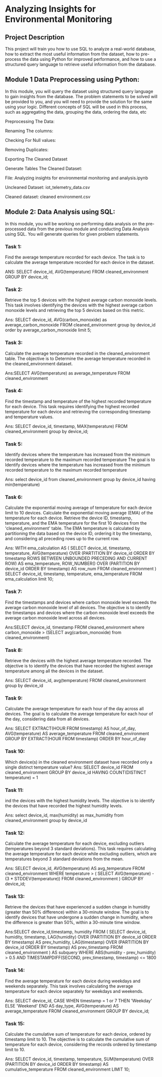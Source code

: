 # Analyzing Insights for Environmental Monitoring

## Project Description
This project will train you how to use SQL to analyze a real-world database, how to extract the most useful information from the dataset, how to pre-process the data using Python for improved performance, and how to use a structured query language to retrieve useful information from the database.

## Module 1 Data Preprocessing  using Python: 
In this module, you will query the dataset using structured query language to gain insights from the database. The problem statements to be solved will be provided to you, and you will need to provide the solution for the same using your logic. Different concepts of SQL will be used in this process, such as aggregating the data, grouping the data, ordering the data, etc

Preprocessing The Data:

Renaming The columns: 

Checking For Null values:

Removing Duplicates:

Exporting The Cleaned Dataset

Generate Tables The Cleaned Dataset:

File: Analyzing insights for environmental monitoring and analysis.ipynb

Uncleaned Dataset: iot_telemetry_data.csv

Cleaned dataset: cleaned environment.csv

## Module 2: Data Analysis using SQL:
   In this module, you will be working on performing data analysis on the pre-processed data from the previous module and conducting Data Analysis using SQL. You will generate queries for given problem statements. 

### Task 1: 
Find the average temperature recorded for each device. The task is to calculate the average temperature recorded for each device in the dataset.

ANS: SELECT device_id, AVG(temperature) FROM cleaned_environment GROUP BY device_id;
### Task 2:
Retrieve the top 5 devices with the highest average carbon monoxide levels. This task involves identifying the devices with the highest average carbon monoxide levels and retrieving the top 5 devices based on this metric.

Ans: SELECT device_id, AVG(carbon_monoxide) as average_carbon_monoxide FROM cleaned_environment group by device_id
order by average_carbon_monoxide limit 5;
### Task 3: 
Calculate the average temperature recorded in the cleaned_environment table. The objective is to Determine the average temperature recorded in the cleaned_environment dataset.

Ans:SELECT AVG(temperature) as average_temperature FROM cleaned_environment
### Task 4: 
Find the timestamp and temperature of the highest recorded temperature for each device. This task requires identifying the highest recorded temperature for each device and retrieving the corresponding timestamp and temperature values.

Ans: SELECT device_id, timestamp, MAX(temperature) FROM cleaned_environment group by device_id;
### Task 5:
   Identify devices where the temperature has increased from the minimum recorded temperature to the maximum recorded temperature
The goal is to Identify devices where the temperature has increased from the minimum recorded temperature to the maximum recorded temperature

Ans: select device_id from cleaned_environment group by device_id having min(temperature) 
### Task 6:
Calculate the exponential moving average of temperature for each device limit to 10 devices. Calculate the exponential moving average (EMA) of the temperature for each device. Retrieve the device ID, timestamp, temperature, and the EMA temperature for the first 10 devices from the 'cleaned_environment' table. The EMA temperature is calculated by partitioning the data based on the device ID, ordering it by the timestamp, and considering all preceding rows up to the current row.

Ans: WITH ema_calculation AS ( SELECT device_id, timestamp, temperature, AVG(temperature) OVER 
(PARTITION BY device_id ORDER BY timestamp ROWS BETWEEN UNBOUNDED PRECEDING AND CURRENT ROW) AS ema_temperature,
ROW_NUMBER() OVER (PARTITION BY device_id ORDER BY timestamp) AS row_num FROM cleaned_environment )
SELECT device_id, timestamp, temperature, ema_temperature FROM ema_calculation limit 10;
### Task 7: 
 Find the timestamps and devices where carbon monoxide level exceeds the average carbon monoxide level of all devices. The objective is to identify the timestamps and devices where the carbon monoxide level exceeds the average carbon monoxide level across all devices.

Ans:SELECT device_id, timestamp FROM cleaned_environment where carbon_monoxide > (SELECT avg(carbon_monoxide) from cleaned_environment)
### Task 8:
 Retrieve the devices with the highest average temperature recorded. The objective is to identify the devices that have recorded the highest average temperature among all the devices in the dataset.

Ans: SELECT device_id, avg(temperature) FROM cleaned_environment group by device_id
### Task 9:
Calculate the average temperature for each hour of the day across all devices. The goal is to calculate the average temperature for each hour of the day, considering data from all devices.

Ans: SELECT EXTRACT(HOUR FROM timestamp) AS hour_of_day, AVG(temperature) AS average_temperature 
FROM cleaned_environment GROUP BY EXTRACT(HOUR FROM timestamp) ORDER BY hour_of_day
### Task 10:
 Which device(s) in the cleaned environment dataset have recorded only a single distinct temperature value?
Ans: SELECT device_id FROM cleaned_environment GROUP BY device_id HAVING COUNT(DISTINCT temperature) = 1
### Task 11:
ind the devices with the highest humidity levels.
The objective is to identify the devices that have recorded the highest humidity levels.

Ans: select device_id, max(humidity) as max_humidity from cleaned_environment group by device_id
### Task 12:
 Calculate the average temperature for each device, excluding outliers (temperatures beyond 3 standard deviations). This task requires calculating the average temperature for each device while excluding outliers, which are temperatures beyond 3 standard deviations from the mean.

Ans: SELECT device_id, AVG(temperature) AS avg_temperature FROM cleaned_environment
WHERE temperature > ( SELECT AVG(temperature) - (3 * STDDEV(temperature)) FROM cleaned_environment ) GROUP BY device_id;
### Task 13:
Retrieve the devices that have experienced a sudden change in humidity (greater than 50% difference) within a 30-minute window.
The goal is to identify devices that have undergone a sudden change in humidity, where the difference is greater than 50%, within a 30-minute time window.

Ans:SELECT device_id,timestamp, humidity FROM ( SELECT device_id, humidity, timestamp, LAG(humidity)
OVER (PARTITION BY device_id ORDER BY timestamp) AS prev_humidity, LAG(timestamp) OVER (PARTITION BY device_id ORDER BY timestamp)
AS prev_timestamp FROM cleaned_environment ) AS subquery WHERE ABS(humidity - prev_humidity) > 0.5 AND
TIMESTAMPDIFF(SECOND, prev_timestamp, timestamp) <= 1800
### Task 14:
Find the average temperature for each device during weekdays and weekends separately. This task involves calculating the average temperature for each device separately for weekdays and weekends.

Ans: SELECT device_id, CASE WHEN timestamp = 1 or 7 THEN 'Weekday' ELSE 'Weekend' END AS day_type, AVG(temperature)
AS average_temperature FROM cleaned_environment GROUP BY device_id;
### Task 15:
 Calculate the cumulative sum of temperature for each device, ordered by timestamp limit to 10. The objective is to calculate the cumulative sum of temperature for each device, considering the records ordered by timestamp limit to 10.

Ans: SELECT device_id, timestamp, temperature, SUM(temperature) OVER (PARTITION BY device_id ORDER BY timestamp)
AS cumulative_temperature FROM cleaned_environment LIMIT 10;
